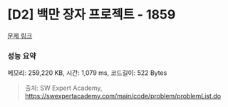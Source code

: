 # [D2] 백만 장자 프로젝트 - 1859 

[문제 링크](https://swexpertacademy.com/main/code/problem/problemDetail.do?contestProbId=AV5LrsUaDxcDFAXc) 

### 성능 요약

메모리: 259,220 KB, 시간: 1,079 ms, 코드길이: 522 Bytes



> 출처: SW Expert Academy, https://swexpertacademy.com/main/code/problem/problemList.do